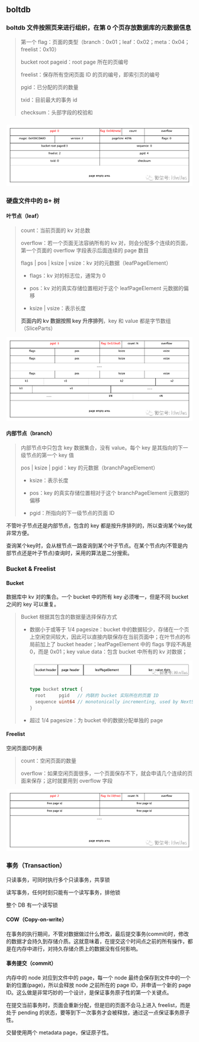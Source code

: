 ## boltdb

### boltdb 文件按照页来进行组织，在第 0 个页存放数据库的元数据信息

> 第一个 flag：页面的类型（branch：0x01；leaf：0x02；meta：0x04；freelist：0x10）
>
> bucket root pageid：root page 所在的页编号
>
> freelist：保存所有空闲页面 ID 的页的编号，即索引页的编号
>
> pgid：已分配的页的数量
>
> txid：目前最大的事务 id
>
> checksum：头部字段的校验和

### ![img](jammdb.assets\modb_20211214_e256e17c-5ce6-11ec-b800-fa163eb4f6be.png)

### 硬盘文件中的 B+ 树

#### 叶节点（leaf）

> count：当前页面的 kv 对总数
>
> overflow：若一个页面无法容纳所有的 kv 对，则会分配多个连续的页面，第一个页面的 overflow 字段表示后面连续的 page 数目
>
> flags | pos | ksize | vsize：kv 对的元数据（leafPageElement）
>
> - flags：kv 对的标志位，通常为 0
>
> - pos：kv 对的真实存储位置相对于这个 leafPageElement 元数据的偏移
>
> - ksize | vsize：表示长度
>
> **页面内的 kv 数据按照 key 升序排列**，key 和 value 都是字节数组（SliceParts）

![img](jammdb.assets\modb_20211214_e19e4496-5ce6-11ec-b800-fa163eb4f6be.png)

#### 内部节点（branch）

> 内部节点中只包含 key 数据集合，没有 value。每个 key 是其指向的下一级节点的第一个 key 值
>
> pos | ksize | pgid：key 的元数据（branchPageElement）
>
> - ksize：表示长度
>
> - pos：key 的真实存储位置相对于这个 branchPageElement 元数据的偏移
>
> - pgid：所指向的下一级节点的页面 ID

不管叶子节点还是内部节点，包含的 key 都是按升序排列的，所以查询某个key就非常方便。



查询某个key时，会从根节点一路查询到某个叶子节点。在某个节点内(不管是内部节点还是叶子节点)查询时，采用的算法是二分搜索。

### Bucket & Freelist

#### Bucket

数据库中 kv 对的集合。一个 bucket 中的所有 key 必须唯一，但是不同 bucket 之间的 key 可以重复。

>  Bucket 根据其包含的数据量选择保存方式
>
> - 数据小于或等于 1/4 pagesize：bucket 中的数据较少，存储在一个页上空闲空间较大，因此可以直接内联保存在当前页面中；在叶节点的布局前加上了 bucket header；leafPageElement 中的 flags 字段不再是 0，而是 0x01；key value data：包含 bucket 中所有的 kv 对数据；
>
>   ![img](jammdb.assets\modb_20211214_e07e2086-5ce6-11ec-b800-fa163eb4f6be.png)
>
>   ```go
>   type bucket struct {
>     root     pgid   // 内联的 bucket 实际所在的页面 ID
>     sequence uint64 // monotonically incrementing, used by NextSequence()
>   }
>   ```
>
>   
>
> - 超过 1/4 pagesize：为 bucket 中的数据分配单独的 page

#### Freelist

空闲页面ID列表

> count：空闲页面的数量
>
> overflow：如果空闲页面很多，一个页面保存不下，就会申请几个连续的页面来保存；这时就要用到 overflow 字段

![img](jammdb.assets\modb_20211214_e0a0a818-5ce6-11ec-b800-fa163eb4f6be.png)

### 事务（Transaction）

只读事务，可同时执行多个只读事务，共享锁

读写事务，任何时刻只能有一个读写事务，排他锁

整个 DB 有一个读写锁

#### COW（Copy-on-write）

在事务的执行期间，不管对数据做过什么修改，最后提交事务(commit)时，修改的数据才会持久到存储介质。这就意味着，在提交这个时间点之前的所有操作，都是在内存中进行，对持久存储介质上的数据没有任何影响。

#### 事务提交（commit）

内存中的 node 对应到文件中的 page，每一个 node 最终会保存到文件中的一个新的位置(page)，所以会释放 node 之前所在的 page ID，并申请一个新的 page ID。这么做是非常巧妙的一个设计，是保证事务原子性的第一个关键点。

在提交当前事务时，页面会重新分配，但是旧的页面不会马上进入 freelist，而是处于 pending 的状态，要等到下一次事务才会被释放，通过这一点保证事务原子性。

交替使用两个 metadata page，保证原子性。



